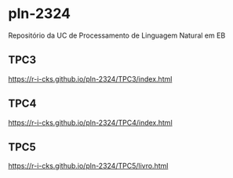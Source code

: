# pln-2324

Repositório da UC de Processamento de Linguagem Natural em EB

## TPC3
https://r-i-cks.github.io/pln-2324/TPC3/index.html

## TPC4

https://r-i-cks.github.io/pln-2324/TPC4/index.html

## TPC5

https://r-i-cks.github.io/pln-2324/TPC5/livro.html
